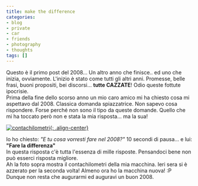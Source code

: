 ```yaml
---
title: make the difference
categories:
- blog
- private
- car
- friends
- photography
- thoughts
tags: []
---
```

Questo è il primo post del 2008... Un altro anno che finisce.. ed uno che
inizia, ovviamente. L'inizio è stato come tutti gli altri anni. Promesse,
belle frasi, buoni propositi, bei discorsi... **tutte CAZZATE**! Odio queste
fottute ipocrisie.  
Prima della fine dello scorso anno un mio caro amico mi ha chiesto cosa mi
aspettavo dal 2008. Classica domanda spiazzatrice. Non sapevo cosa rispondere.
Forse perché non sono il tipo da queste domande. Quello che mi ha toccato però
non e stata la mia risposta... ma la sua!    

[![contachilometri]({{site.url}}/images/contachilometri.jpg){: .align-center}]({{site.url}}/images/contachilometri.jpg "contachilometri" )

Io ho chiesto: _"E tu cosa vorresti fare nel 2008?"_ 10 secondi di pausa... e
lui: __"Fare la differenza"__  
In questa risposta c'è tutta l'essenza di mille risposte. Pensandoci bene
non può esserci risposta migliore.  
Ah la foto sopra mostra il contachilometri della mia macchina. Ieri sera si è
azzerato per la seconda volta! Almeno ora ho la macchina nuova! :P  
Dunque non resta che augurarmi ed auguravi un buon 2008.

